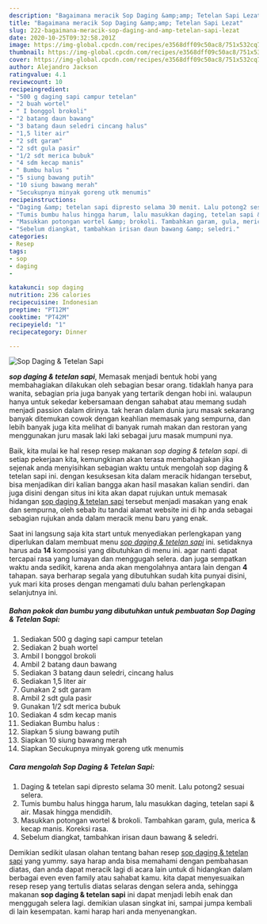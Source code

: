 ```yaml
---
description: "Bagaimana meracik Sop Daging &amp;amp; Tetelan Sapi Lezat"
title: "Bagaimana meracik Sop Daging &amp;amp; Tetelan Sapi Lezat"
slug: 222-bagaimana-meracik-sop-daging-and-amp-tetelan-sapi-lezat
date: 2020-10-25T09:32:58.201Z
image: https://img-global.cpcdn.com/recipes/e3568dff09c50ac8/751x532cq70/sop-daging-tetelan-sapi-foto-resep-utama.jpg
thumbnail: https://img-global.cpcdn.com/recipes/e3568dff09c50ac8/751x532cq70/sop-daging-tetelan-sapi-foto-resep-utama.jpg
cover: https://img-global.cpcdn.com/recipes/e3568dff09c50ac8/751x532cq70/sop-daging-tetelan-sapi-foto-resep-utama.jpg
author: Alejandro Jackson
ratingvalue: 4.1
reviewcount: 10
recipeingredient:
- "500 g daging sapi campur tetelan"
- "2 buah wortel"
- " I bonggol brokoli"
- "2 batang daun bawang"
- "3 batang daun seledri cincang halus"
- "1,5 liter air"
- "2 sdt garam"
- "2 sdt gula pasir"
- "1/2 sdt merica bubuk"
- "4 sdm kecap manis"
- " Bumbu halus "
- "5 siung bawang putih"
- "10 siung bawang merah"
- "Secukupnya minyak goreng utk menumis"
recipeinstructions:
- "Daging &amp; tetelan sapi dipresto selama 30 menit. Lalu potong2 sesuai selera."
- "Tumis bumbu halus hingga harum, lalu masukkan daging, tetelan sapi &amp; air. Masak hingga mendidih."
- "Masukkan potongan wortel &amp; brokoli. Tambahkan garam, gula, merica &amp; kecap manis. Koreksi rasa."
- "Sebelum diangkat, tambahkan irisan daun bawang &amp; seledri."
categories:
- Resep
tags:
- sop
- daging
- 

katakunci: sop daging  
nutrition: 236 calories
recipecuisine: Indonesian
preptime: "PT12M"
cooktime: "PT42M"
recipeyield: "1"
recipecategory: Dinner

---
```



![Sop Daging &amp; Tetelan Sapi](https://img-global.cpcdn.com/recipes/e3568dff09c50ac8/751x532cq70/sop-daging-tetelan-sapi-foto-resep-utama.jpg)

<b><i>sop daging &amp; tetelan sapi</i></b>, Memasak menjadi bentuk hobi yang membahagiakan dilakukan oleh sebagian besar orang. tidaklah hanya para wanita, sebagian pria juga banyak yang tertarik dengan hobi ini. walaupun hanya untuk sekedar kebersamaan dengan sahabat atau memang sudah menjadi passion dalam dirinya. tak heran dalam dunia juru masak sekarang banyak ditemukan cowok dengan keahlian memasak yang sempurna, dan lebih banyak juga kita melihat di banyak rumah makan dan restoran yang menggunakan juru masak laki laki sebagai juru masak mumpuni nya.



Baik, kita mulai ke hal resep resep makanan <i>sop daging &amp; tetelan sapi</i>. di setiap pekerjaan kita, kemungkinan akan terasa membahagiakan jika sejenak anda menyisihkan sebagian waktu untuk mengolah sop daging &amp; tetelan sapi ini. dengan kesuksesan kita dalam meracik hidangan tersebut, bisa menjadikan diri kalian bangga akan hasil masakan kalian sendiri. dan juga disini dengan situs ini kita akan dapat rujukan untuk memasak hidangan <u>sop daging &amp; tetelan sapi</u> tersebut menjadi masakan yang enak dan sempurna, oleh sebab itu tandai alamat website ini di hp anda sebagai sebagian rujukan anda dalam meracik menu baru yang enak.


Saat ini langsung saja kita start untuk menyediakan perlengkapan yang diperlukan dalam membuat menu <u><i>sop daging &amp; tetelan sapi</i></u> ini. setidaknya harus ada <b>14</b> komposisi yang dibutuhkan di menu ini. agar nanti dapat tercapai rasa yang lumayan dan menggugah selera. dan juga sempatkan waktu anda sedikit, karena anda akan mengolahnya antara lain dengan <b>4</b> tahapan. saya berharap segala yang dibutuhkan sudah kita punyai disini, yuk mari kita proses dengan mengamati dulu bahan perlengkapan selanjutnya ini.

<!--inarticleads1-->

##### Bahan pokok dan bumbu yang dibutuhkan untuk pembuatan Sop Daging &amp; Tetelan Sapi:

1. Sediakan 500 g daging sapi campur tetelan
1. Sediakan 2 buah wortel
1. Ambil  I bonggol brokoli
1. Ambil 2 batang daun bawang
1. Sediakan 3 batang daun seledri, cincang halus
1. Sediakan 1,5 liter air
1. Gunakan 2 sdt garam
1. Ambil 2 sdt gula pasir
1. Gunakan 1/2 sdt merica bubuk
1. Sediakan 4 sdm kecap manis
1. Sediakan  Bumbu halus :
1. Siapkan 5 siung bawang putih
1. Siapkan 10 siung bawang merah
1. Siapkan Secukupnya minyak goreng utk menumis




<!--inarticleads2-->

##### Cara mengolah Sop Daging &amp; Tetelan Sapi:

1. Daging &amp; tetelan sapi dipresto selama 30 menit. Lalu potong2 sesuai selera.
1. Tumis bumbu halus hingga harum, lalu masukkan daging, tetelan sapi &amp; air. Masak hingga mendidih.
1. Masukkan potongan wortel &amp; brokoli. Tambahkan garam, gula, merica &amp; kecap manis. Koreksi rasa.
1. Sebelum diangkat, tambahkan irisan daun bawang &amp; seledri.




Demikian sedikit ulasan olahan tentang bahan resep <u>sop daging &amp; tetelan sapi</u> yang yummy. saya harap anda bisa memahami dengan pembahasan diatas, dan anda dapat meracik lagi di acara lain untuk di hidangkan dalam berbagai even even family atau sahabat kamu. kita dapat menyesuaikan resep resep yang tertulis diatas selaras dengan selera anda, sehingga makanan <b>sop daging &amp; tetelan sapi</b> ini dapat menjadi lebih enak dan menggugah selera lagi. demikian ulasan singkat ini, sampai jumpa kembali di lain kesempatan. kami harap hari anda menyenangkan.
